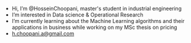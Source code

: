 -  Hi, I’m @HosseinChoopani, master's student in industrial engineering
-  I’m interested in Data science & Operational Research 
-  I’m currently learning about the Machine Learning algorithms and their applications in business while working on my MSc thesis on pricing
-  h.choopani.a@gmail.com

<!---
HosseinChoopani/HosseinChoopani is a ✨ special ✨ repository because its `README.md` (this file) appears on your GitHub profile.
You can click the Preview link to take a look at your changes.
--->
